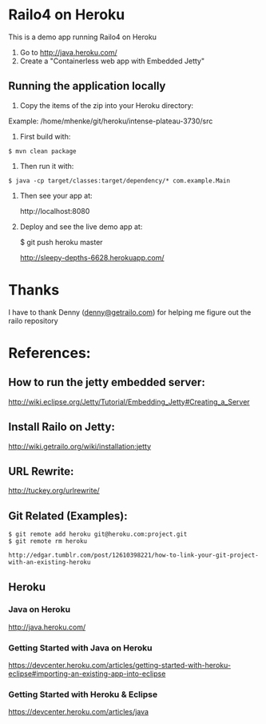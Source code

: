 # Railo4 on Heroku

This is a demo app running Railo4 on Heroku

 1. Go to http://java.heroku.com/
 1. Create a "Containerless web app with Embedded Jetty"

## Running the application locally
 1. Copy the items of the zip into your Heroku directory:

  Example: /home/mhenke/git/heroku/intense-plateau-3730/src

 1. First build with:
 ```
 $ mvn clean package
 ```
 1. Then run it with:
   
 ```
 $ java -cp target/classes:target/dependency/* com.example.Main
 ```
	
 1. Then see your app at:

    http://localhost:8080
	
 1. Deploy and see the live demo app at:

    $ git push heroku master
    
    http://sleepy-depths-6628.herokuapp.com/

# Thanks
	
  I have to thank Denny (denny@getrailo.com) for helping me figure out the railo repository	

# References:

## How to run the jetty embedded server:

  http://wiki.eclipse.org/Jetty/Tutorial/Embedding_Jetty#Creating_a_Server

## Install Railo on Jetty:
	
  http://wiki.getrailo.org/wiki/installation:jetty

## URL Rewrite:
	
  http://tuckey.org/urlrewrite/
	
## Git Related (Examples):
```
$ git remote add heroku git@heroku.com:project.git
$ git remote rm heroku
```	
	
    http://edgar.tumblr.com/post/12610398221/how-to-link-your-git-project-with-an-existing-heroku

## Heroku
### Java on Heroku
  http://java.heroku.com/
### Getting Started with Java on Heroku 
  https://devcenter.heroku.com/articles/getting-started-with-heroku-eclipse#importing-an-existing-app-into-eclipse
### Getting Started with Heroku & Eclipse
  https://devcenter.heroku.com/articles/java
